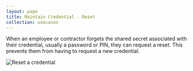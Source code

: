 ```yaml
---
layout: page
title: Maintain Credential - Reset
collection: usecases
---
```

When an employee or contractor forgets the shared secret associated with their credential, usually a password or PIN, they can request a reset. This prevents them from having to request a new credential.  

![Reset a credential](../../img/Reset.png)

